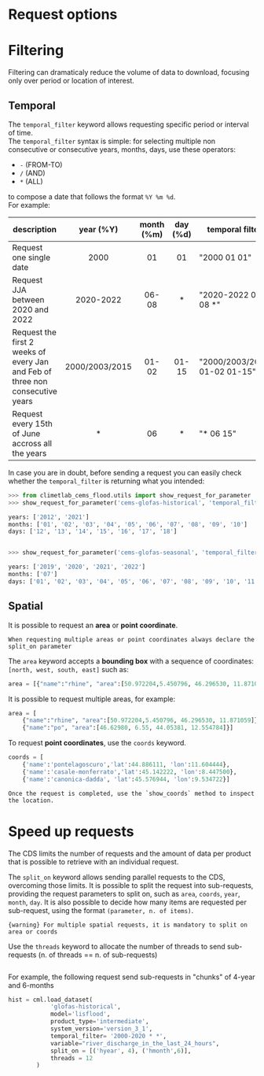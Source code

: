 # Request options

# Filtering

Filtering can dramaticaly reduce the volume of data to download, focusing only over period or location of interest.

## Temporal

The `temporal_filter` keyword allows requesting specific period or interval of time. </br>
The `temporal_filter` syntax is simple: for selecting multiple non consecutive or consecutive years, months, days, use these operators:

- `-` (FROM-TO) 
- `/` (AND)
- `*` (ALL)

to compose a date that follows the format `%Y %m %d`. </br>
For example:

| description        |  year (%Y) | month (%m)|  day  (%d)| temporal filter |
|--------|:-----:|:-----:|:-----:|-------------|
| Request one single date       |   2000  |   01  |   01  | "2000 01 01"     |             |
| Request JJA between 2020 and 2022| 2020-2022 | 06-08 | * | "2020-2022 06-08 *"|             |
| Request the first 2 weeks of every Jan and Feb of three non consecutive years| 2000/2003/2015 | 01-02 | 01-15 | "2000/2003/2015 01-02 01-15"|             |
| Request every 15th of June accross all the years |   *   |   06   |   *   | "* 06 15"       |             |


In case you are in doubt, before sending a request you can easily check whether the `temporal_filter` is returning what you intended:


```python
>>> from climetlab_cems_flood.utils import show_request_for_parameter
>>> show_request_for_parameter('cems-glofas-historical', 'temporal_filter', '2012/2021 01-10 12-18')

years: ['2012', '2021']
months: ['01', '02', '03', '04', '05', '06', '07', '08', '09', '10']
days: ['12', '13', '14', '15', '16', '17', '18']


>>> show_request_for_parameter('cems-glofas-seasonal', 'temporal_filter', '* 07 *')

years: ['2019', '2020', '2021', '2022']
months: ['07']
days: ['01', '02', '03', '04', '05', '06', '07', '08', '09', '10', '11', '12', '13', '14', '15', '16', '17', '18', '19', '20', '21', '22', '23', '24', '25', '26', '27', '28', '29', '30', '31']
```

## Spatial

It is possible to request an **area** or **point coordinate**.

```{warning} 
When requesting multiple areas or point coordinates always declare the split_on parameter 
```

The `area` keyword accepts a **bounding box** with a sequence of coordinates: `[north, west, south, east]` such as:

```python
area = [{"name":"rhine", "area":[50.972204,5.450796, 46.296530, 11.871059]}]
```
It is possible to request multiple areas, for example:

```python
area = [
    {"name":"rhine", "area":[50.972204,5.450796, 46.296530, 11.871059]},
    {"name":"po", "area":[46.62980, 6.55, 44.05381, 12.554784]}]
```

To request **point coordinates**, use the `coords` keyword. 

```python
coords = [
    {'name':'pontelagoscuro','lat':44.886111, 'lon':11.604444},
    {'name':'casale-monferrato','lat':45.142222, 'lon':8.447500},
    {'name':'canonica-dadda', 'lat':45.576944, 'lon':9.534722}]
```

```{note} The CDS always returns 4 grid cells when requesting a point coordinate. 
Once the request is completed, use the `show_coords` method to inspect the location.
 ```


# Speed up requests

The CDS limits the number of requests and the amount of data per product that is possible to retrieve with an individual request.

The `split_on` keyword allows sending parallel requests to the CDS, overcoming those limits. 
It is possible to split the request into sub-requests, providing the request parameters to split on, such as `area`, `coords`, `year`, `month`, `day`. It is also possible to decide how many items are requested per sub-request, using the format `(parameter, n. of items)`.

```{warning} For multiple spatial requests, it is mandatory to split on area or coords```

Use the `threads` keyword to allocate the number of threads to send sub-requests (n. of threads == n. of sub-requests) 

```{note} Reforecast and historical products require an "h" before "year"-> "hyear", "month"->"hmonth", "day"->"hday" 
```

For example, the following request send sub-requests in "chunks" of 4-year and 6-months

```python
hist = cml.load_dataset(
            'glofas-historical',
            model='lisflood',
            product_type='intermediate',
            system_version='version_3_1',
            temporal_filter= '2000-2020 * *',
            variable="river_discharge_in_the_last_24_hours",
            split_on = [('hyear', 4), ('hmonth',6)],
            threads = 12
        )

```
